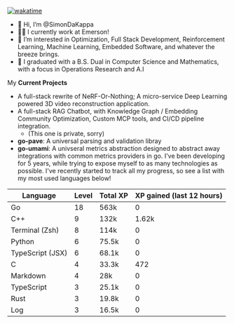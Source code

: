 
[![wakatime](https://wakatime.com/badge/user/50e6c678-94a9-4739-af51-360aeb113c51.svg)](https://wakatime.com/@50e6c678-94a9-4739-af51-360aeb113c51)

- 👋 Hi, I’m @SimonDaKappa
- 🧑‍💼 I currently work at Emerson!
- 👀 I’m interested in Optimization, Full Stack Development, Reinforcement Learning, Machine Learning, Embedded Software, and whatever the breeze brings.
- 🌱 I graduated with a B.S. Dual in Computer Science and Mathematics, with a focus in Operations Research and A.I

My **Current Projects** 
- A full-stack rewrite of NeRF-Or-Nothing; A micro-service Deep Learning powered 3D video reconstruction application.
- A full-stack RAG Chatbot, with Knowledge Graph / Embedding Community Optimization, Custom MCP tools, and CI/CD pipeline integration.
  - (This one is private, sorry)
- **go-pave**: A universal parsing and validation libray
- **go-umami**: A univseral metrics abstraction designed to abstract away integrations with common metrics providers in go.
I've been developing for 5 years, while trying to expose myself to as many technologies as possible. I've recently started to track all my progress, so see
a list with my most used languages below!

| Language | Level | Total XP | XP gained (last 12 hours) |
| --- | --- | --- | --- |
| Go | 18 | 563k | 0 |
| C++ | 9 | 132k | 1.62k |
| Terminal (Zsh) | 8 | 114k | 0 |
| Python | 6 | 75.5k | 0 |
| TypeScript (JSX) | 6 | 68.1k | 0 |
| C | 4 | 33.3k | 472 |
| Markdown | 4 | 28k | 0 |
| TypeScript | 3 | 25.1k | 0 |
| Rust | 3 | 19.8k | 0 |
| Log | 3 | 16.5k | 0 |